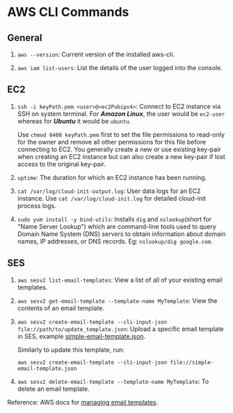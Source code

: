 # AWS CLI Commands

## General
1. `aws --version`: Current version of the installed aws-cli.

2. `aws iam list-users`: List the details of the user logged into the console.

## EC2

1. `ssh -i keyPath.pem <user>@<ec2Pubipv4>`: Connect to EC2 instance via SSH on system terminal. For **_Amazon Linux_**, the user would be `ec2-user` whereas for _**Ubuntu**_ it would be `ubuntu`.

    Use `chmod 0400 keyPath.pem` first to set the file permissions to read-only for the owner and remove all other permissions for this file before connecting to EC2. You generally create a new or use existing key-pair when creating an EC2 instance but can also create a new key-pair if lost access to the original key-pair.

2. `uptime`: The duration for which an EC2 instance has been running.

3. `cat /var/log/cloud-init-output.log`: User data logs for an EC2 instance. Use `cat /var/log/cloud-init.log` for detailed cloud-init process logs.

4. `sudo yum install -y bind-utils`: Installs `dig` and `nslookup`(short for "Name Server Lookup") which are command-line tools used to query Domain Name System (DNS) servers to obtain information about domain names, IP addresses, or DNS records. Eg: `nslookup/dig google.com`.

## SES

1. `aws sesv2 list-email-templates`: View a list of all of your existing email templates.

2. `aws sesv2 get-email-template --template-name MyTemplate`: View the contents of an email template.

3. `aws sesv2 create-email-template --cli-input-json file://path/to/update_template.json`: Upload a specific email template in SES, example [simple-email-template.json](../../express-server/src/aws/simple-email-template.json).

    Similarly to update this template, run:
    ```
    aws sesv2 create-email-template --cli-input-json file://simple-email-template.json
    ```

4. `aws sesv2 delete-email-template --template-name MyTemplate`: To delete an email template.

Reference: AWS docs for [managing email templates](https://docs.aws.amazon.com/ses/latest/dg/send-personalized-email-manage-templates.html).
